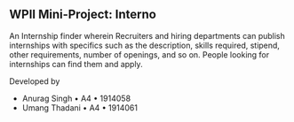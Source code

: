 <h2>WPII Mini-Project: Interno</h2>
<p>An Internship finder wherein Recruiters and hiring departments can publish internships with specifics such as the description, skills required, stipend, other requirements, number of openings, and so on.  People looking for internships can find them and apply.</p>
<p>Developed by</p>
<ul>
  <li>Anurag Singh • A4 • 1914058</li>
  <li>Umang Thadani • A4 • 1914061</li>
</ul>
